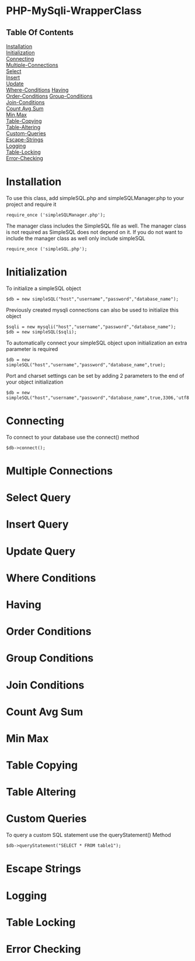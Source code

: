 # PHP-MySqli-WrapperClass  
## Table Of Contents  

[Installation](#installation)    
[Initialization](#initialization)  
[Connecting](#connecting)  
[Multiple-Connections](#multiple-connections)   
[Select](#select-query)    
[Insert](#insert-query)  
[Update](#update-query)   
[Where-Conditions](#where-conditions) 
[Having](#having)   
[Order-Conditions](#order-conditions)
[Group-Conditions](#group-conditions)    
[Join-Conditions](#join-conditions)   
[Count,Avg,Sum](#count-avg-sum)   
[Min,Max](#min-max)   
[Table-Copying](#table-copying)    
[Table-Altering](#table-altering)   
[Custom-Queries](#custom-queries)  
[Escape-Strings](#escape-strings)   
[Logging](#logging)   
[Table-Locking](#table-locking)  
[Error-Checking](#error-checking)  

# Installation  
To use this class, add simpleSQL.php and simpleSQLManager.php to your project and require it
```
require_once ('simpleSQLManager.php');
```
The manager class includes the SimpleSQL file as well. The manager class is not required as SimpleSQL does not depend on it. If you do not want to include the manager class as well only include simpleSQL   
```
require_once ('simpleSQL.php');
```   






# Initialization 
To initialize a simpleSQL object
``` 
$db = new simpleSQL("host","username","password","database_name");
```
Previously created mysqli connections can also be used to initialize this object
```
$sqli = new mysqli("host","username","password","database_name");  
$db = new simpleSQL($sqli);
```
To automatically connect your simpleSQL object upon initialization an extra parameter is required
```
$db = new simpleSQL("host","username","password","database_name",true);

```
Port and charset settings can be set by adding 2 parameters to the end of your object initialization
```
$db = new simpleSQL("host","username","password","database_name",true,3306,'utf8');
```




# Connecting  
To connect to your database use the connect() method
```  
$db->connect();
```   
# Multiple Connections  
# Select Query   
# Insert Query  
# Update Query 
# Where Conditions  
# Having  
# Order Conditions  
# Group Conditions  
# Join Conditions  
# Count Avg Sum  
# Min Max
# Table Copying
# Table Altering
# Custom Queries
To query a custom SQL statement use the queryStatement() Method  
```
$db->queryStatement("SELECT * FROM table1");
```
# Escape Strings  
# Logging  
# Table Locking  
# Error Checking  
